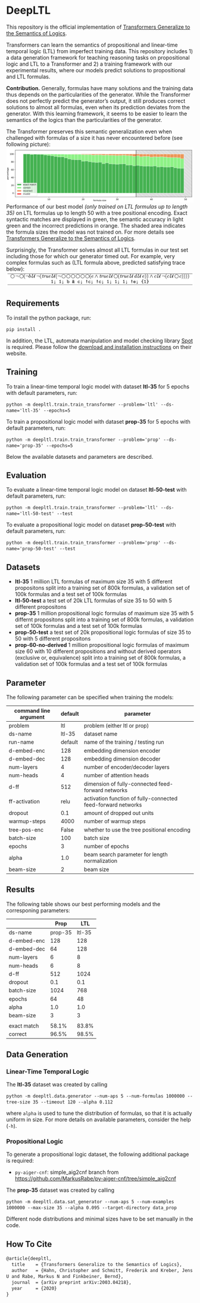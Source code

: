 # DeepLTL

This repository is the official implementation of [Transformers Generalize to the Semantics of Logics](https://arxiv.org/abs/2003.04218).

Transformers can learn the semantics of propositional and linear-time temporal logic (LTL) from imperfect training data. This repository includes 1) a data generation framework for teaching reasoning tasks on propositional logic and LTL to a Transformer and 2) a training framework with our experimental results, where our models predict solutions to propositional and LTL formulas.

**Contribution.** Generally, formulas have many solutions and the training data thus depends on the particularities of the generator.
While the Transformer does not perfectly predict the generator’s output, it still produces correct solutions to almost all formulas, even when its prediction deviates from the generator.
With this learning framework, it seems to be easier to learn the semantics of the logics than the particularities of the generator.

The Transformer preserves this semantic generalization even when challenged with formulas of a size it has never encountered before (see following picture):
<img src="images/ltl_treepe_gen.png">
Performance of our best model *(only trained on LTL formulas up to length 35)* on LTL formulas up to length 50 with a tree positional encoding. Exact syntactic matches are displayed in green, the semantic accuracy in light green and the incorrect predictions in orange. The shaded area indicates the formula sizes the model was not trained on. For more details see [Transformers Generalize to the Semantics of Logics](https://arxiv.org/abs/2003.04218).
    
Surprisingly, the Transformer solves almost all LTL formulas in our test set including those for which our generator timed out. For example, very complex formulas such as (LTL formula above, predicted satisfying trace below):
<img src="images/example.png">

## Requirements

To install the python package, run:

```setup
pip install .
```

In addition, the LTL, automata manipulation and model checking library [Spot](https://spot.lrde.epita.fr) is required. Please follow the [download and installation instructions](https://spot.lrde.epita.fr/install.html) on their website.


## Training

To train a linear-time temporal logic model with dataset **ltl-35** for 5 epochs with default parameters, run:

```train
python -m deepltl.train.train_transformer --problem='ltl' --ds-name='ltl-35' --epochs=5
```

To train a propositional logic model with dataset **prop-35** for 5 epochs with default parameters, run:

```train
python -m deepltl.train.train_transformer --problem='prop' --ds-name='prop-35' --epochs=5
```

Below the available datasets and parameters are described.

## Evaluation

To evaluate a linear-time temporal logic model on dataset **ltl-50-test** with default parameters, run:

```eval
python -m deepltl.train.train_transformer --problem='ltl' --ds-name='ltl-50-test' --test
```

To evaluate a propositional logic model on dataset **prop-50-test** with default parameters, run:
```eval
python -m deepltl.train.train_transformer --problem='prop' --ds-name='prop-50-test' --test
```

## Datasets

- **ltl-35** 1 million LTL formulas of maximum size 35 with 5 different propositons split into a training set of 800k formulas, a validation set of 100k formulas and a test set of 100k formulas
- **ltl-50-test** a test set of 20k LTL formulas of size 35 to 50 with 5 different propositons
- **prop-35** 1 million propositional logic formulas of maximum size 35 with 5 differnt propositons split into a training set of 800k formulas, a validation set of 100k formulas and a test set of 100k formulas
- **prop-50-test** a test set of 20k propositional logic formulas of size 35 to 50 with 5 different propositons
- **prop-60-no-derived** 1 million propositional logic formulas of maximum size 60 with 10 different propositions and without derived operators (exclusive or, equivalence) split into a training set of 800k formulas, a validation set of 100k formulas and a test set of 100k formulas


## Parameter

The following parameter can be specified when training the models:

| command line argument | default   | parameter                                                    |
| --------------------- | --------- | ------------------------------------------------------------ |
| problem               | ltl       | problem (either ltl or prop)                                 |
| ds-name               | ltl-35    | dataset name                                                 |
| run-name              | default   | name of the training / testing run                           | 
| d-embed-enc           | 128       | embedding dimension encoder                                  |
| d-embed-dec           | 128       | embedding dimension decoder                                  |
| num-layers            | 4         | number of encoder/decoder layers                             |
| num-heads             | 4         | number of attention heads                                    |
| d-ff                  | 512       | dimension of fully-connected feed-forward networks           |
| ff-activation         | relu      | activation function of fully-connected feed-forward networks |
| dropout               | 0.1       | amount of dropped out units                                  |
| warmup-steps          | 4000      | number of warmup steps                                       |
| tree-pos-enc          | False     | whether to use the tree positional encoding                  |
| batch-size            | 100       | batch size                                                   |
| epochs                | 3         | number of epochs                                             |
| alpha                 | 1.0       | beam search parameter for length normalization               |
| beam-size             | 2         | beam size                                                    |



## Results

The following table shows our best performing models and the corresponing parameters:

|                    | Prop      | LTL       |
| ------------------ | --------- | --------- |
| ds-name            | prop-35   | ltl-35    |
| d-embed-enc        | 128       | 128       |
| d-embed-dec        | 64        | 128       |
| num-layers         | 6         | 8         |
| num-heads          | 6         | 8         |
| d-ff               | 512       | 1024      |
| dropout            | 0.1       | 0.1       |
| batch-size         | 1024      | 768       |
| epochs             | 64        | 48        |
| alpha              | 1.0       | 1.0       |
| beam-size          | 3         | 3         |
|                    |           |           |
| exact match        | 58.1%     | 83.8%     |
| correct            | 96.5%     | 98.5%     |


## Data Generation
### Linear-Time Temporal Logic
The **ltl-35** dataset was created by calling
```
python -m deepltl.data.generator --num-aps 5 --num-formulas 1000000 --tree-size 35 --timeout 120 --alpha 0.112
```
where `alpha` is used to tune the distribution of formulas, so that it is actually uniform in size.
For more details on available parameters, consider the help (`-h`).

### Propositional Logic
To generate a propositional logic dataset, the following additional package is required:
* `py-aiger-cnf`: simple_aig2cnf branch from https://github.com/MarkusRabe/py-aiger-cnf/tree/simple_aig2cnf

The **prop-35** dataset was created by calling
```
python -m deepltl.data.sat_generator --num-aps 5 --num-examples 1000000 --max-size 35 --alpha 0.095 --target-directory data_prop
```
Different node distributions and minimal sizes have to be set manually in the code.

## How To Cite

```
@article{deepltl,
  title    = {Transformers Generalize to the Semantics of Logics},
  author   = {Hahn, Christopher and Schmitt, Frederik and Kreber, Jens U and Rabe, Markus N and Finkbeiner, Bernd},
  journal  = {arXiv preprint arXiv:2003.04218},
  year     = {2020}
}
```
